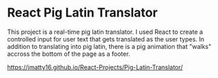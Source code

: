 # React Pig Latin Translator

This project is a real-time pig latin translator. I used React to create a controlled input for user text that gets translated as the user types. In addition to translating into pig latin, there is a pig animation that "walks" accross the bottom of the page as a footer.

https://jmatty16.github.io/React-Projects/Pig-Latin-Translator/
